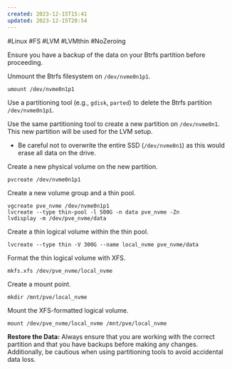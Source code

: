 ```yaml
---
created: 2023-12-15T15:41
updated: 2023-12-15T20:54
---
```

#Linux #FS #LVM #LVMthin #NoZeroing

Ensure you have a backup of the data on your Btrfs partition before proceeding.

Unmount the Btrfs filesystem on `/dev/nvme0n1p1`.
```
umount /dev/nvme0n1p1
```

Use a partitioning tool (e.g., `gdisk`, `parted`) to delete the Btrfs partition `/dev/nvme0n1p1`.

Use the same partitioning tool to create a new partition on `/dev/nvme0n1`. This new partition will be used for the LVM setup.
 - Be careful not to overwrite the entire SSD (`/dev/nvme0n1`) as this would erase all data on the drive.

Create a new physical volume on the new partition.
```
pvcreate /dev/nvme0n1p1
```

Create a new volume group and a thin pool.
```
vgcreate pve_nvme /dev/nvme0n1p1
lvcreate --type thin-pool -l 500G -n data pve_nvme -Zn
lvdisplay -m /dev/pve_nvme/data 
```

Create a thin logical volume within the thin pool.
```
lvcreate --type thin -V 300G --name local_nvme pve_nvme/data
```

Format the thin logical volume with XFS.
```
mkfs.xfs /dev/pve_nvme/local_nvme
```

Create a mount point.
```
mkdir /mnt/pve/local_nvme
```

Mount the XFS-formatted logical volume.
```
mount /dev/pve_nvme/local_nvme /mnt/pve/local_nvme
```

**Restore the Data:**
Always ensure that you are working with the correct partition and that you have backups before making any changes. Additionally, be cautious when using partitioning tools to avoid accidental data loss.